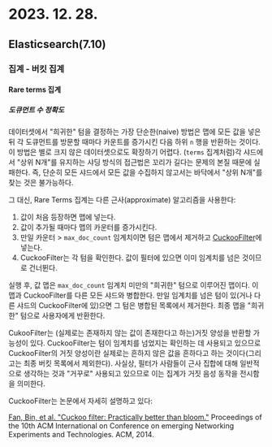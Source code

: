 # 2023. 12. 28.

## Elasticsearch(7.10)

### 집계 - 버킷 집계

#### Rare terms 집계

##### 도큐먼트 수 정확도

데이터셋에서 "희귀한" 텀을 결정하는 가장 단순한(naive) 방법은 맵에 모든 값을 넣은 뒤 각 도큐먼트를 방문할 때마다 카운트를 증가시킨 다음 하위 `n` 행을 반환하는 것이다. 이 방법은 별로 크지 않은 데이터셋으로도 확장하기 어렵다. (`terms` 집계처럼)각 샤드에서 "상위 N개"를 유지하는 샤딩 방식의 접근법은 꼬리가 길다는 문제의 본질 때문에 실패한다. 즉, 단순히 모든 샤드에서 모든 값을 수집하지 않고서는 바닥에서 "상위 N개"를 찾는 것은 불가능하다.

그 대신, Rare Terms 집계는 다른 근사(approximate) 알고리즘을 사용한다:

1. 값이 처음 등장하면 맵에 넣는다.
2. 값이 추가될 때마다 맵의 카운터를 증가시킨다.
3. 만일 카운터 > `max_doc_count` 임계치이면 텀은 맵에서 제거하고 [CuckooFilter][cuckoofilter]에 넣는다.
4. CuckooFilter는 각 텀을 확인한다. 값이 필터에 있으면 이미 임계치를 넘은 것이므로 건너뛴다.

실행 후, 값 맵은 `max_doc_count` 임계치 미만의 "희귀한" 텀으로 이루어진 맵이다. 이 맵과 CuckooFilter를 다른 모든 샤드와 병합한다. 만일 임계치를 넘은 텀이 있(거나 다른 샤드의 CuckooFilter에 있)으면 그 텀은 병합된 목록에서 제거한다. 최종 맵을 "희귀한" 텀으로 사용자에게 반환한다.

CukooFilter는 (실제로는 존재하지 않는 값이 존재한다고 하는)거짓 양성을 반환할 가능성이 있다. CuckooFilter는 텀이 임계치를 넘었지는 확인하는 데 사용되고 있으므로 CuckooFilter의 거짓 양성이란 실제로는 흔하지 않은 값을 흔하다고 하는 것이다(그리고는 최종 버킷 목록에서 제외한다). 사실상, 필터가 사람들이 근사 집합에 대해 일반적으로 생각하는 것과 "거꾸로" 사용되고 있으므로 이는 집계가 거짓 음성 동작을 전시함을 의미한다.

CuckooFilter는 논문에서 자세히 설명하고 있다: 

[Fan, Bin, et al. "Cuckoo filter: Practically better than bloom."](https://www.cs.cmu.edu/~dga/papers/cuckoo-conext2014.pdf) Proceedings of the 10th ACM International on Conference on emerging Networking Experiments and Technologies. ACM, 2014.



[cuckoofilter]: https://www.cs.cmu.edu/~dga/papers/cuckoo-conext2014.pdf